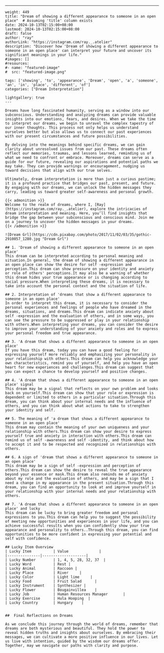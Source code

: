---
    weight: 449
    title: "Dream of showing a different appearance to someone in an open place"  # Assuming 'title' column exists
    date: 2024-10-13T02:15:00+08:00
    lastmod: 2024-10-13T02:15:00+08:00
    draft: false
    author: "ray"
    authorLink: "https://instagram.com/ray._.atelier"
    description: "Discover how 'Dream of showing a different appearance to someone in an open place' can interpret your future and uncover its significant meanings in your life."
    #images: []
    #resources:
    #- name: "featured-image"
    #  src: "featured-image.png"
    
    tags: ['showing', 'to', 'appearance', 'Dream', 'open', 'a', 'someone', 'an', 'in', 'place', 'different', 'of']
    categories: ["Dream Interpretation"]
    
    lightgallery: true
    ---
    
    Dreams have long fascinated humanity, serving as a window into our subconscious. Understanding and analyzing dreams can provide valuable insights into our emotions, fears, and desires. When we take the time to interpret our dreams, we begin to unravel the complex tapestry of our inner thoughts. This process not only helps us understand ourselves better but also allows us to connect our past experiences with our present circumstances and future possibilities.
    
    By delving into the meanings behind specific dreams, we can gain clarity about unresolved issues from our past. These dreams often reflect our memories, traumas, and lessons learned, reminding us of what we need to confront or embrace. Moreover, dreams can serve as a guide for our future, revealing our aspirations and potential paths we may take. They can provide warnings or encouragement, nudging us toward decisions that align with our true selves.
    
    Ultimately, dream interpretation is more than just a curious pastime; it is a profound practice that bridges our past, present, and future. By engaging with our dreams, we can unlock the hidden messages they carry, leading us toward greater self-awareness and personal growth.
    
    {{< admonition >}}
    Welcome to the realm of dreams, where I, [Ray](https://instagram.com/ray._.atelier), explore the intricacies of dream interpretation and meaning. Here, you’ll find insights that bridge the gap between your subconscious and conscious mind. Join me on a journey to uncover the hidden messages in your dreams.
    {{< /admonition >}}
    
    ![Dream Grl](https://cdn.pixabay.com/photo/2017/11/02/03/35/gothic-2910057_1280.jpg "Dream Grl")
    
    ## 1. 'Dream of showing a different appearance to someone in an open place'
    This dream can be interpreted according to personal meaning and situation.In general, the dream of showing a different appearance in an open place can show the desire for self -expression and perception.This dream can show pressure on your identity and anxiety or role of others' perceptions.It may also be a warning of whether this dream hides your true appearance or is changing according to social pressure.When interpreting these dreams, it is necessary to take into account the personal context and the situation of life.
    
    ## 2. Interpretation of 'dreams that show a different appearance to someone in an open place'
    In order to interpret this dream, it is necessary to consider the personal experiences and feelings of people who have dreamed in the dreams, situations, and dreams.This dream can indicate anxiety about self -expression and the evaluation of others, and in some ways, you can see the pressure to be suppressed or play in your relationship with others.When interpreting your dreams, you can consider the desire to improve your understanding of your anxiety and roles and to express your personal freedom and true appearance.
    
    ## 3. 'A dream that shows a different appearance to someone in an open place'
    If you have this dream, today you can have a good feeling for expressing yourself more reliably and emphasizing your personality in your relationship with others.This dream can help you acknowledge your own characteristics, remind you of yourself, and help you have an open heart for new experiences and challenges.This dream can suggest that you can expect a chance to develop yourself and positive changes.
    
    ## 4. 'A dream that shows a different appearance to someone in an open place' signal
    This dream may be a signal that reflects on your own problem and looks back on yourself.This dream can show that your role or expression is dependent or limited to others in a particular situation.Through this dream, you can think about your internal needs and the influence of others, and you can think about what actions to take to strengthen your identity and self.
    
    ## 5. The meaning of 'a dream that shows a different appearance to someone in an open place'
    This dream may contain the meaning of your own uniqueness and your relationship with others.This dream can show your desire to express yourself true and anxiety in interaction with others.This dream can remind us of self -awareness and self -identity, and think about how to accept it and to be respected and recognized in relationships with others.
    
    ## 6. A sign of 'dream that shows a different appearance to someone in an open place'
    This dream may be a sign of self -expression and perception of others.This dream can show the desire to reveal the true appearance beyond your essence or mask.This dream also reminds me of anxiety about my role and the evaluation of others, and may be a sign that I need a change in my appearance in the present situation.Through this dream, you can find an opportunity to look at and improve yourself in your relationship with your internal needs and your relationship with others.
    
    ## 7. 'A dream that shows a different appearance to someone in an open place' and lucky
    This dream can be lucky to bring greater freedom and personal expressions to you.This dream can help you to suggest the possibility of meeting new opportunities and experiences in your life, and you can achieve successful results when you can confidently show your true appearance and personality to others..Through this dream, you can find opportunities to be more confident in expressing your potential and self with confidence.
    
    ## Lucky Item Overview
    | Lucky Item          | Value              |
    |---------------|--------------------|
    | Lucky Number        | 1, 4, 5, 28, 32, 37  |
    | Lucky Word          | Rest |
    | Lucky Animal        | Raccoon |
    | Lucky Place         | River     |
    | Lucky Color         | Light lime     |
    | Lucky Food          | Fruit Salad      |
    | Lucky Instrument    | Synthesizer |
    | Lucky Flower        | Bougainvillea    |
    | Lucky Job           | Human Resources Manager       |
    | Lucky Exercise      | Hula Hooping  |
    | Lucky Country       | Hungary    |
    
    
    ##  Final Reflections on Dreams
    
    As we conclude this journey through the world of dreams, remember that dreams are both mysterious and beautiful. They hold the power to reveal hidden truths and insights about ourselves. By embracing their messages, we can cultivate a more positive influence in our lives. Let us live with intention, guided by the wisdom our dreams offer. Together, may we navigate our paths with clarity and purpose.
    